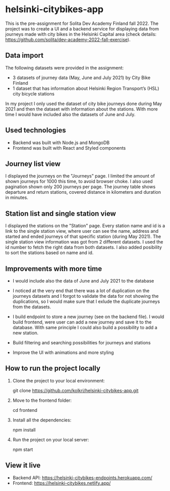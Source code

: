 # helsinki-citybikes-app

This is the pre-assignment for Solita Dev Academy Finland fall 2022. The project was to create a UI and a backend service for displaying data from journeys made with city bikes in the Helsinki Capital area (check details: https://github.com/solita/dev-academy-2022-fall-exercise).

## Data import

The following datasets were provided in the assignment:
 - 3 datasets of journey data (May, June and July 2021) by City Bike Finland
 - 1 dataset that has information about Helsinki Region Transport’s (HSL) city bicycle stations

In my project I only used the dataset of city bike journeys done during May 2021 and then the dataset with information about the stations. With more time I would have included also the datasets of June and July. 

## Used technologies

- Backend was built with Node.js and  MongoDB
- Frontend was built with React and Styled components

## Journey list view

I displayed the journeys on the "Journeys" page. I limited the amount of shown journeys for 1000 this time, to avoid browser choke. I also used pagination shown only 200 journeys per page. The journey table shows departure and return stations, covered distance in kilometers and duration in minutes. 

## Station list and single station view

I displayed the stations on the "Station" page. Every station name and id is a link to the single station view, where user can see the name, address and started and ended journeys of that specific station (during May 2021). The single station view information was got from 2 different datasets. I used the id number to fetch the right data from both datasets. I also added posibility to sort the stations based on name and id.

## Improvements with more time

- I would include also the data of June and July 2021 to the database

- I noticed at the very end that there was a lot of duplication on the journeys datasets and I forgot to validate the data for not showing the duplications, so I would make sure that I exlude the duplicate journeys from the datasets. 

- I build endpoint to store a new journey (see on the backend file). I would build frontend, were user can add a new journey and save it to the database. With same principle I could also build a possibility to add a new station. 

- Build filtering and searching possibilities for journeys and stations

- Improve the UI with animations and more styling

## How to run the project locally

1. Clone the project to your local environment:

    git clone https://github.com/kolkri/helsinki-citybikes-app.git

2. Move to the frontend folder:
    
    cd frontend
 
3. Install all the dependencies:

    npm install

4. Run the project on your local server:

    npm start

## View it live

- Backend API: https://helsinki-citybikes-endpoints.herokuapp.com/
- Frontend: https://helsinki-citybikes.netlify.app/
